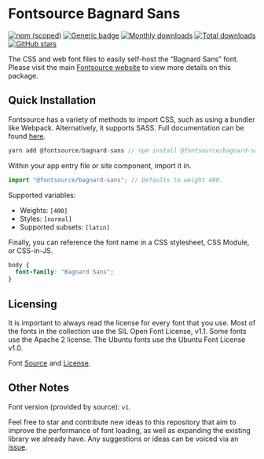 # Fontsource Bagnard Sans

[![npm (scoped)](https://img.shields.io/npm/v/@fontsource/bagnard-sans?color=brightgreen)](https://www.npmjs.com/package/@fontsource/bagnard-sans) [![Generic badge](https://img.shields.io/badge/fontsource-passing-brightgreen)](https://github.com/fontsource/fontsource) [![Monthly downloads](https://badgen.net/npm/dm/@fontsource/bagnard-sans)](https://github.com/fontsource/fontsource) [![Total downloads](https://badgen.net/npm/dt/@fontsource/bagnard-sans)](https://github.com/fontsource/fontsource) [![GitHub stars](https://img.shields.io/github/stars/fontsource/fontsource.svg?style=social&label=Star)](https://github.com/fontsource/fontsource/stargazers)

The CSS and web font files to easily self-host the “Bagnard Sans” font. Please visit the main [Fontsource website](https://fontsource.org/fonts/bagnard-sans) to view more details on this package.

## Quick Installation

Fontsource has a variety of methods to import CSS, such as using a bundler like Webpack. Alternatively, it supports SASS. Full documentation can be found [here](https://fontsource.org/docs/introduction).

```javascript
yarn add @fontsource/bagnard-sans // npm install @fontsource/bagnard-sans
```

Within your app entry file or site component, import it in.

```javascript
import "@fontsource/bagnard-sans"; // Defaults to weight 400.
```

Supported variables:

- Weights: `[400]`
- Styles: `[normal]`
- Supported subsets: `[latin]`

Finally, you can reference the font name in a CSS stylesheet, CSS Module, or CSS-in-JS.

```css
body {
  font-family: "Bagnard Sans";
}
```



## Licensing

It is important to always read the license for every font that you use.
Most of the fonts in the collection use the SIL Open Font License, v1.1. Some fonts use the Apache 2 license. The Ubuntu fonts use the Ubuntu Font License v1.0.

Font [Source](https://github.com/dconstruct/Bagnard) and [License](https://github.com/dconstruct/Bagnard/blob/master/OFL.txt).

## Other Notes

Font version (provided by source): `v1`.

Feel free to star and contribute new ideas to this repository that aim to improve the performance of font loading, as well as expanding the existing library we already have. Any suggestions or ideas can be voiced via an [issue](https://github.com/fontsource/fontsource/issues).
